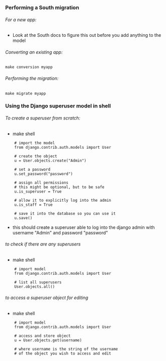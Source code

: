 ### Performing a South migration

###### For a new app:
* Look at the South docs to figure this out before you add anything to the model

###### Converting an existing app:
```
make conversion myapp
```

###### Performing the migration:
```
make migrate myapp
```


### Using the Django superuser model in shell

###### To create a superuser from scratch:
* make shell
```
	# import the model
	from django.contrib.auth.models import User

	# create the object
	u = User.objects.create("Admin")

	# set a password
	u.set_password("password")

	# assign all permissions
	# this might be optional, but to be safe
	u.is_superuser = True

	# allow it to explicitly log into the admin
	u.is_staff = True

	# save it into the database so you can use it
	u.save()
```
* this should create a superuser able to log into the django admin with username "Admin" and password "password"



###### to check if there are any superusers
* make shell
```
	# import model
	from django.contrib.auth.models import User

	# list all superusers
	User.objects.all()
```

###### to access a superuser object for editing
* make shell
```
	# import model
	from django.contrib.auth.models import User

	# access and store object
	u = User.objects.get(username)

	# where username is the string of the username
	# of the object you wish to access and edit
```